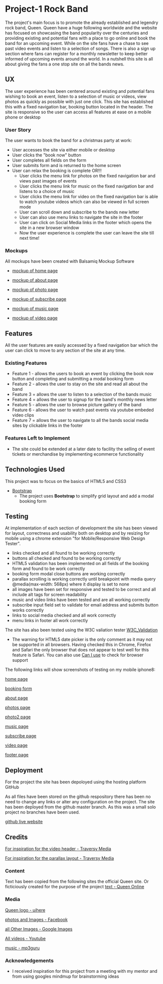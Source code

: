 # Project-1 Rock Band

<!-- One or two paragraphs providing an overview of your project.

Essentially, this part is your sales pitch. -->

The project's main focus is to promote the already established and legendry rock band, Queen.  Queen have a huge following worldwide and the website has focused on showcasing the band popularity over the centuries and providing existing and potential fans with a place to go online and book the band for an upcoming event.  While on the site fans have a chase to see past video events and listen to a selection of songs.  There is also a sign up section where fans can register for a monthly newsletter to keep better informed of upcoming events around the world.  In a nutshell this site is all about giving the fans a one stop site on all the bands news.
 
## UX
 
<!-- Use this section to provide insight into your UX process, focusing on who this website is for, what it is that they want to achieve and how your project is the best way to help them achieve these things. 

In particular, as part of this section we recommend that you provide a list of User Stories, with the following general structure:
- As a user type, I want to perform an action, so that I can achieve a goal.

This section is also where you would share links to any wireframes, mockups, diagrams etc. that you created as part of the design process. These files should themselves either be included in the project itself (in an separate directory), or just hosted elsewhere online and can be in any format that is viewable inside the browser. -->
The user experience has been centered around existing and potential fans wishing to book an event, listen to a selection of music or videos, view photos as quickly as possible with just one click.  This site has established this with a fixed navigation bar, booking button located in the header.  The site is responsive so the user can access all features at ease on a mobile phone or desktop

### User Story

The user wants to book the band for a christmas party at work:

- User accesses the site via either mobile or desktop
- User clicks the "book now" button
- User completes all fields on the form
- User submits form and is returned to the home screen
- User can relax the booking is complete OR!!!
    - User clicks the menu link for photos on the fixed navigation bar and views past images of events
    - User clicks the menu link for music on the fixed navigation bar and listens to a choice of music
    - User clicks the menu link for video on the fixed navigation bar is able to watch youtube videos which can also be viewed in full screen mode
    - User can scroll down and subscribe to the bands new letter
    - User can also use menu links to navigate the site in the footer
    - User can click on Social Media links in the footer which opens the site in a new browser window
    - Now the user experience is complete the user can leave the site till next time!


### Mockups

All mockups have been created with Balsamiq Mockup Software

- [mockup of home page](assets/mockups/home-mockup.jpg)

- [mockup of about page](assets/mockups/about-mockup.jpg)

- [mockup of photo page](assets/mockups/photos-mockup.jpg)

- [mockup of subscribe page](assets/mockups/subscribe-mockup.jpg)

- [mockup of music page](assets/mockups/music-mockup.jpg)

- [mockup of video page](assets/mockups/video-mockup.jpg)


## Features

<!-- In this section, you should go over the different parts of your project, and describe each in a sentence or so. -->
All the user features are easily accessed by a fixed navigation bar which the user can click to move to any section of the site at any time. 

### Existing Features
<!-- - Feature 1 - allows users X to achieve Y, by having them fill out Z -->

<!-- For some/all of your features, you may choose to reference the specific project files that implement them, although this is entirely optional. -->

<!-- In addition, you may also use this section to discuss plans for additional features to be implemented in the future: -->

- Feature 1 - allows the users to book an event by clicking the book now button and completing and submitting a modal booking form 
- Feature 2 - allows the user to stay on the site and read all about the band
- Feature 3 = allows the user to listen to a selection of the bands music
- Feature 4 = allows the user to signup for the band's monthly news letter
- Feature 5 - allows the user to browse picture gallery of the band
- Feature 6 - allows the user to watch past events via youtube embeded video clips
- Feature 7 = allows the user to navigate to all the bands social media sites by clickable links in the footer  

### Features Left to Implement

- The site could be extended at a later date to facility the selling of event tickets or merchandise by implementing ecommerce functionality

## Technologies Used

<!-- In this section, you should mention all of the languages, frameworks, libraries, and any other tools that you have used to construct this project. For each, provide its name, a link to its official site and a short sentence of why it was used. -->
This project was to focus on the basics of HTML5 and CSS3

- [Bootstrap](https://getbootstrap.com/)
    - The project uses **Bootstrap** to simplify grid layout and add a modal booking form


## Testing

<!-- In this section, you need to convince the assessor that you have conducted enough testing to legitimately believe that the site works well. Essentially, in this part you will want to go over all of your user stories from the UX section and ensure that they all work as intended, with the project providing an easy and straightforward way for the users to achieve their goals.

Whenever it is feasible, prefer to automate your tests, and if you've done so, provide a brief explanation of your approach, link to the test file(s) and explain how to run them.

For any scenarios that have not been automated, test the user stories manually and provide as much detail as is relevant. A particularly useful form for describing your testing process is via scenarios, such as:

1. Contact form:
    1. Go to the "Contact Us" page
    2. Try to submit the empty form and verify that an error message about the required fields appears
    3. Try to submit the form with an invalid email address and verify that a relevant error message appears
    4. Try to submit the form with all inputs valid and verify that a success message appears.

In addition, you should mention in this section how your project looks and works on different browsers and screen sizes.

You should also mention in this section any interesting bugs or problems you discovered during your testing, even if you haven't addressed them yet.

If this section grows too long, you may want to split it off into a separate file and link to it from here. -->
At implementation of each section of development the site has been viewed for layout, correctness and usability both on desktop and by resizing for mobile using a chrome extension "for Mobile/Responsive Web Design Tester".

- links checked and all found to be working correctly
- buttons all checked and found to be working correctly
- HTML5 validation has been implemented on all fields of the booking form and found to be work correctly
- booking form modal close buttons are working correctly
- parallax scrolling is working correctly until breakpoint with media query @media(max-width: 568px) where it display is set to none
- all images have been set for responsive and tested to be correct and all include alt tags for screen readability
- music and video links have been tested and are all working correctly
- subscribe input field set to validate for email address and submits button works correctly
- links to social media checked and all work correctly
- menu links in footer all work correctly

The site has also been tested using the W3C valiation tester [W3C_Validation](assets/testing/w3c-validation.png)
- The warning for HTML5 date picker is the only comment as it may not be supported in all browsers.  Having checked this in Chrome, Firefox and Safari the only browser that does not appear to test well for this feature is Safari.  You can also use [Can I use](https://caniuse.com) to check for browser support

The following links will show screenshots of testing on my mobile iphone8:

[home page](assets/testing/home-screen.jpg)

[booking form](assets/testing/booking-form.jpg)

[about page](assets/testing/about.jpg)

[photos page](assets/testing/photos.jpg)

[photo2 page](assets/testing/photo2.jpg)

[music page](assets/testing/music.jpg)

[subscribe page](assets/testing/subscribe.jpg)

[video page](assets/testing/video.jpg)

[footer page](assets/testing/footer.jpg)

## Deployment

<!-- This section should describe the process you went through to deploy the project to a hosting platform (e.g. GitHub Pages or Heroku).

In particular, you should provide all details of the differences between the deployed version and the development version, if any, including:
- Different values for environment variables (Heroku Config Vars)?
- Different configuration files?
- Separate git branch?

In addition, if it is not obvious, you should also describe how to run your code locally. -->
For the project the site has been depoloyed using the hosting platform GitHub

As all files have been stored on the github respository there has been no need to change any links or alter any configuration on the project.  The site has been deployed from the github master branch.  As this was a small solo project no branches have been used.

[github live website](https://jacqueline-walsh.github.io/queen/index.html)

## Credits

[For inspiration for the video header - Traversy Media](https://www.youtube.com/watch?v=Xy3GlrddZFI)

[For inspiration for the parallax layout - Traversy Media](https://www.youtube.com/watch?v=JttTcnidSdQ)

### Content
<!-- - The text for section Y was copied from the [Wikipedia article Z](https://en.wikipedia.org/wiki/Z) -->
Text has been copied from the following sites the official Queen site. Or ficticiously created for the purpose of the project
[text - Queen Online](http://www.queenonline.com)



### Media
<!-- - The photos used in this site were obtained from ... -->

[Queen logo - uihere](https://www.uihere.com/free-cliparts/queen-musician-rock-logo-queen-band-7198373/download)

[photos and Images - Facebook](https://www.facebook.com/Queen/)

[all Other Images - Google Images](https://www.google.com/search?q=queen+band+images&tbm=isch&source=univ&sa=X&ved=2ahUKEwiP0pXWgp7jAhU2WxUIHf8wDn4QsAR6BAgHEAE&biw=2560&bih=1266)

[All videos - Youtube](https://www.youtube.com/results?search_query=queen)

[music - mp3guru](https://mp3guru.icu)

### Acknowledgements

- I received inspiration for this project from a meeting with my mentor and from using googles mindmup for brainstorming ideas